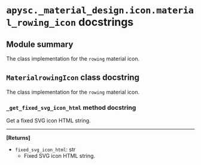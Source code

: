 # `apysc._material_design.icon.material_rowing_icon` docstrings

## Module summary

The class implementation for the `rowing` material icon.

## `MaterialrowingIcon` class docstring

The class implementation for the `rowing` material icon.

### `_get_fixed_svg_icon_html` method docstring

Get a fixed SVG icon HTML string.<hr>

**[Returns]**

- `fixed_svg_icon_html`: str
  - Fixed SVG icon HTML string.